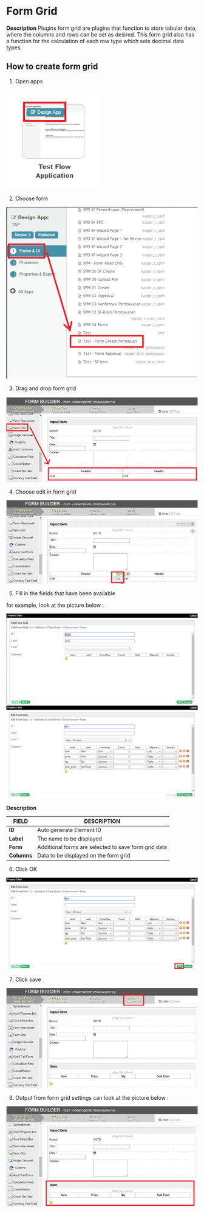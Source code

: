 # Form Grid

**Description**
Plugins form grid are plugins that function to store tabular data, where the columns and rows can be set as desired.
This form grid also has a function for the calculation of each row type which sets decimal data types.

## How to create form grid

1. Open apps

<img src = "https://raw.githubusercontent.com/kinnara-digital-studio/kecak-workflow/master/docs/assets/formgrid_openApps.png" alt = "" weight = "60" />

2. Choose form 

<img src = "https://raw.githubusercontent.com/kinnara-digital-studio/kecak-workflow/master/docs/assets/formgrid_openForm.png" alt = "" />


3. Drag and drop form grid

<img src = "https://raw.githubusercontent.com/kinnara-digital-studio/kecak-workflow/master/docs/assets/formgrid_dragDrop.png" alt = "" />

4. Choose edit in form grid

<img src = "https://raw.githubusercontent.com/kinnara-digital-studio/kecak-workflow/master/docs/assets/formgrid_edit.png" alt = "" />

5. Fill in the fields that have been available

for example, look at the picture below :

<img src = "https://raw.githubusercontent.com/kinnara-digital-studio/kecak-workflow/master/docs/assets/formgrid_edit2.png" alt = "" />

<img src = "https://raw.githubusercontent.com/kinnara-digital-studio/kecak-workflow/master/docs/assets/formgrid_edit3.png" alt = "" />


**Description**


|     FIELD      |                   DESCRIPTION                        |
|----------------|------------------------------------------------------|
|**ID**          | Auto generate Element ID                             |
|**Label**       | The name to be displayed                             |
|**Form**        | Additional forms are selected to save form grid data |
|**Columns**     | Data to be displayed on the form grid                |

6. Click OK

<img src = "https://raw.githubusercontent.com/kinnara-digital-studio/kecak-workflow/master/docs/assets/formgrid_ok.png" alt = "" />

7. Click save

<img src = "https://raw.githubusercontent.com/kinnara-digital-studio/kecak-workflow/master/docs/assets/formgrid_save.png" alt = "" />

8. Output from form grid settings can look at the picture below :

<img src = "https://raw.githubusercontent.com/kinnara-digital-studio/kecak-workflow/master/docs/assets/formgrid_resultForm.png" alt = "" />

<img src = "https://raw.githubusercontent.com/kinnara-digital-studio/kecak-workflow/master/docs/assets/.png" alt = "" />

